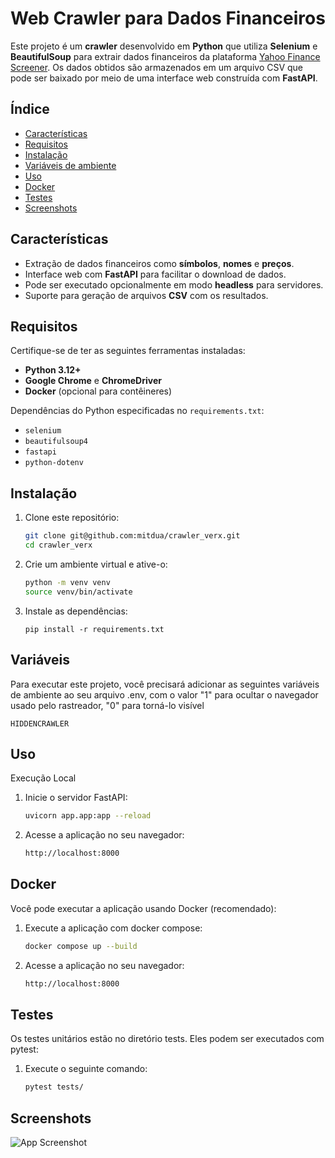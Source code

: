 # Web Crawler para Dados Financeiros

Este projeto é um **crawler** desenvolvido em **Python** que utiliza **Selenium** e **BeautifulSoup** para extrair dados financeiros da plataforma [Yahoo Finance Screener](https://finance.yahoo.com/screener/new). Os dados obtidos são armazenados em um arquivo CSV que pode ser baixado por meio de uma interface web construída com **FastAPI**.

## Índice

- [Características](#características)
- [Requisitos](#requisitos)
- [Instalação](#instalação)
- [Variáveis ​​de ambiente](#variáveis)
- [Uso](#uso)
- [Docker](#docker)
- [Testes](#testes)
- [Screenshots](#screenshots)

## Características

- Extração de dados financeiros como **símbolos**, **nomes** e **preços**.
- Interface web com **FastAPI** para facilitar o download de dados.
- Pode ser executado opcionalmente em modo **headless** para servidores.
- Suporte para geração de arquivos **CSV** com os resultados.

## Requisitos

Certifique-se de ter as seguintes ferramentas instaladas:

- **Python 3.12+**
- **Google Chrome** e **ChromeDriver**
- **Docker** (opcional para contêineres)

Dependências do Python especificadas no `requirements.txt`:

- `selenium`
- `beautifulsoup4`
- `fastapi`
- `python-dotenv`

## Instalação

1. Clone este repositório:

   ```bash
   git clone git@github.com:mitdua/crawler_verx.git
   cd crawler_verx
   ```

2. Crie um ambiente virtual e ative-o:
    ```bash
    python -m venv venv
    source venv/bin/activate
    ```
3. Instale as dependências:
    ```
    pip install -r requirements.txt

    ```

## Variáveis

Para executar este projeto, você precisará adicionar as seguintes variáveis ​​de ambiente ao seu arquivo .env,
com o valor "1" para ocultar o navegador usado pelo rastreador, "0" para torná-lo visível

`HIDDENCRAWLER`

## Uso

Execução Local

1. Inicie o servidor FastAPI:

    ```bash
    uvicorn app.app:app --reload
    ```
2. Acesse a aplicação no seu navegador:

    ```bash
    http://localhost:8000
    ```

## Docker
Você pode executar a aplicação usando Docker (recomendado):

1. Execute a aplicação com docker compose:

    ```bash
    docker compose up --build    
    ```
2. Acesse a aplicação no seu navegador:

    ```bash
    http://localhost:8000
    ```

## Testes
Os testes unitários estão no diretório tests. Eles podem ser executados com pytest:

1. Execute o seguinte comando:

    ```bash
    pytest tests/
    ```

## Screenshots

![App Screenshot](https://blackfix-ai.s3.sa-east-1.amazonaws.com/images_pdfs/sc1.png)

